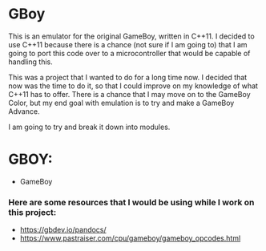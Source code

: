 # GBoy
This is an emulator for the original GameBoy, written in C++11. I decided to use C++11 because there is a chance (not sure if I am going to) that I am going to port this code over to a microcontroller that would be capable of handling this.

This was a project that I wanted to do for a long time now. I decided that now was the time to do it, so that I could improve on my knowledge of what C++11 has to offer. There is a chance that I may move on to the GameBoy Color, but my end goal with emulation is to try and make a GameBoy Advance.

I am going to try and break it down into modules.
# GBOY:

* GameBoy


### Here are some resources that I would be using while I work on this project:

* https://gbdev.io/pandocs/
* https://www.pastraiser.com/cpu/gameboy/gameboy_opcodes.html




    
